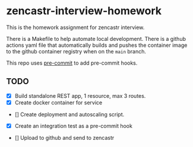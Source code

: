 #  zencastr-interview-homework
This is the homework assignment for zencastr interview.

There is a Makefile to help automate local development.  There is a github actions yaml file that automatically builds
and pushes the container image to the github container registry when on the `main` branch.

This repo uses [pre-commit](https://pre-commit.com/) to add pre-commit hooks.

## TODO
- [x] Build standalone REST app, 1 resource, max 3 routes.
- [x] Create docker container for service
- [] Create deployment and autoscaling script.
- [x] Create an integration test as a pre-commit hook
- [] Upload to github and send to zencastr
